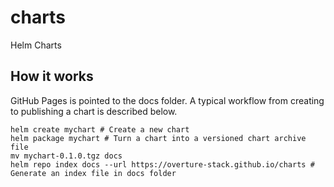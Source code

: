 # charts
Helm Charts

## How it works

GitHub Pages is pointed to the docs folder. A typical workflow from creating to publishing a chart is described below.

``` shell
helm create mychart # Create a new chart
helm package mychart # Turn a chart into a versioned chart archive file
mv mychart-0.1.0.tgz docs
helm repo index docs --url https://overture-stack.github.io/charts # Generate an index file in docs folder
```
